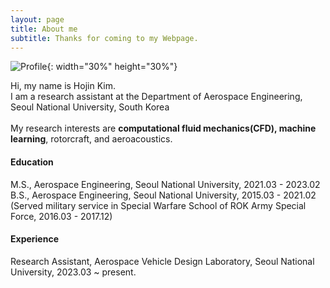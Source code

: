 ```yaml
---
layout: page
title: About me
subtitle: Thanks for coming to my Webpage.
---
```


![Profile](https://jeenskim.github.io/assets/img/profile.PNG){: width="30%" height="30%"}

Hi, my name is Hojin Kim. <br>
I am a research assistant at the Department of Aerospace Engineering, Seoul National University, South Korea <br>
<br>
My research interests are **computational fluid mechanics(CFD), machine learning**, rotorcraft, and aeroacoustics.<br>

#### Education

M.S., Aerospace Engineering, Seoul National University, 2021.03 - 2023.02<br>
B.S., Aerospace Engineering, Seoul National University, 2015.03 - 2021.02<br>
(Served military service in Special Warfare School of ROK Army Special Force, 2016.03 - 2017.12)

#### Experience

Research Assistant, Aerospace Vehicle Design Laboratory, Seoul National University, 2023.03 ~ present.
